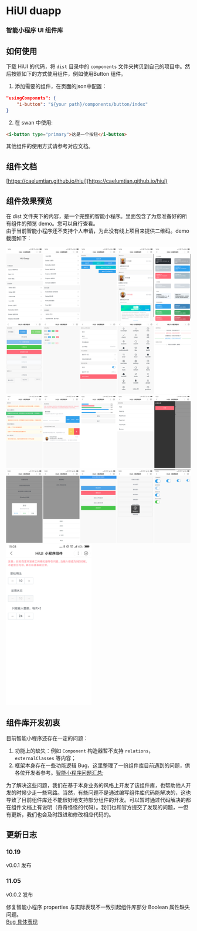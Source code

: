 # HiUI  duapp   
### 智能小程序 UI 组件库   
## 如何使用  
下载 HiUI 的代码，将 `dist` 目录中的 `components` 文件夹拷贝到自己的项目中。然后按照如下的方式使用组件，例如使用Button 组件。  

1. 添加需要的组件，在页面的json中配置：  

```json   
"usingComponnts": {
    "i-button": "${your path}/components/button/index"
} 
```

2. 在 swan 中使用:  

```html 
<i-button type="primary">这是一个按钮</i-button> 
```  

其他组件的使用方式请参考对应文档。    

## 组件文档  
[https://caelumtian.github.io/hiui](https://caelumtian.github.io/hiui) 


## 组件效果预览    
在 dist 文件夹下的内容，是一个完整的智能小程序。里面包含了为您准备好的所有组件的预览 demo。您可以自行查看。  
由于当前智能小程序还不支持个人申请，为此没有线上项目来提供二维码。demo 截图如下：  


<img src="./docs/images/a1.png" />  
<img src="./docs/images/a2.png" />  
<img src="./docs/images/a3.png" /> 
<img src="./docs/images/a4.png" />
<img src="./docs/images/a5.png" />


## 组件库开发初衷    
目前智能小程序还存在一定的问题：  

1. 功能上的缺失：例如 `Component` 构造器暂不支持 `relations`，`externalClasses` 等内容；
2. 框架本身存在一些功能逻辑 Bug，这里整理了一份组件库目前遇到的问题，供各位开发者参考。[智能小程序问题汇总](./doc/bug.md);    


为了解决这些问题，我们在基于本身业务的风格上开发了该组件库，也帮助他人开发的时候少走一些弯路。当然，有些问题不是通过编写组件库代码能解决的，这也导致了目前组件库还不能很好地支持部分组件的开发。可以暂时通过代码解决的都在组件文档上有说明（奇奇怪怪的代码）。我们也和官方提交了发现的问题，一但有更新，我们也会及时跟进和修改相应代码的。
 

## 更新日志 
### 10.19  
v0.0.1 发布    
### 11.05  
v0.0.2 发布  

修复智能小程序 properties 与实际表现不一致引起组件库部分 Boolean 属性缺失问题。  
[Bug 具体表现](https://github.com/CaelumTian/hiui/blob/master/docs/bug.md#%E7%BB%84%E4%BB%B6-properties-%E4%B8%8E%E5%AE%9E%E9%99%85%E8%A1%A8%E7%8E%B0%E4%B8%8D%E4%B8%80%E8%87%B4-%E5%B7%B2%E7%A1%AE%E8%AE%A410%E6%9C%8822%E5%8F%B7%E6%8F%90%E6%B5%8B%E4%BF%AE%E5%A4%8D)


